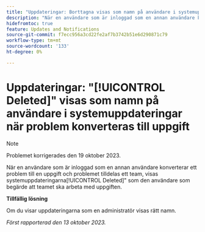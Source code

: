 ```yaml
---
title: "Uppdateringar: Borttagna visas som namn på användare i systemuppdateringar när utgåvan konverteras till aktivitet"
description: "När en användare som är inloggad som en annan användare konverterar ett problem till en uppgift och problemet tilldelas ett team, visas systemuppdateringarna Borttagen som den användare som begärde att teamet ska arbeta med uppgiften."
hidefromtoc: true
feature: Updates and Notifications
source-git-commit: f7ecc956a3cd22fe2af7b3742b51e6d290871c79
workflow-type: tm+mt
source-wordcount: '133'
ht-degree: 0%

---
```



# Uppdateringar: &quot;[!UICONTROL Deleted]&quot; visas som namn på användare i systemuppdateringar när problem konverteras till uppgift

>[!NOTE]
>
>Problemet korrigerades den 19 oktober 2023.

När en användare som är inloggad som en annan användare konverterar ett problem till en uppgift och problemet tilldelas ett team, visas systemuppdateringarna[!UICONTROL Deleted]&quot; som den användare som begärde att teamet ska arbeta med uppgiften.

**Tillfällig lösning**

Om du visar uppdateringarna som en administratör visas rätt namn.

_Först rapporterad den 13 oktober 2023._

